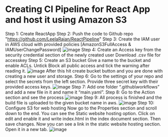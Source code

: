 # Creating CI Pipeline for React App and host it using Amazon S3
Step 1: Create ReactApp 
Step 2: Push the code to Github repo "https://github.com/LeelaRajan/ReactPipeline"
Step 3: Create the IAM user in AWS cloud with provided policies [AmazonS3FullAccess & IAMUserChangePassword]
![image](https://github.com/LeelaRajan/ReactPipeline/assets/46046284/2376e7a8-628f-4df3-b508-d38aafe05fc6)
Step 4: Create an Access key from the security credential section of the newly created user
Download .csv file for accesskey 
Step 5:  Create an S3 bucket 
Give a name to the bucket and enable ACLs.
Untick Block all public access and tick the warning after reading it.
![image](https://github.com/LeelaRajan/ReactPipeline/assets/46046284/588eca9c-f339-426b-96d3-14127e57891f)
After this hit create bucket button and you are done with creating a new user and storage.
Step 6: Go to the settings of your repo and select the secrets from the left section.
Provide three secret key with their provided access keys.
![image](https://github.com/LeelaRajan/ReactPipeline/assets/46046284/b17b010c-3c13-4011-b58a-4629c22c8c47)
Step 7: Add one folder “.github\workflows” and add a new file in it and name it “main.yaml”. 
Step 8: Go to the Action section and see the process
![image](https://github.com/LeelaRajan/ReactPipeline/assets/46046284/0959d45c-5f01-4929-a187-cdd48ce6d2d7)
Step 9:  All process is finished and the build file is uploaded to the given bucket name in aws.
![image](https://github.com/LeelaRajan/ReactPipeline/assets/46046284/8a7c4b2e-8ae1-4606-bafe-4093a58a2e93)
Step 10: Configure S3 for web hosting
Now go to the Properties section and scroll down to the end. You can see the Static website hosting option. Click on edit and enable it and write index.html in the index document section. Then save changes.
Now you can see a link in the static website hosting section. Open it in a new tab.
![image](https://github.com/LeelaRajan/ReactPipeline/assets/46046284/db3cb4a9-5f5a-4287-8e54-88e6fdbdad89)
